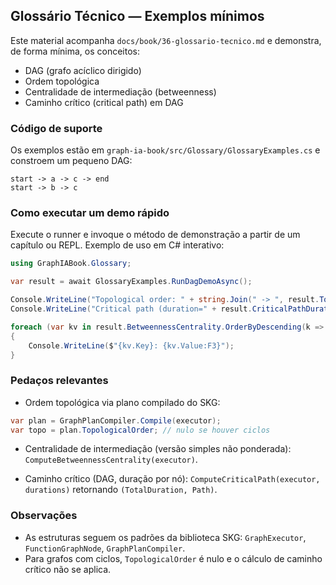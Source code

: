 ## Glossário Técnico — Exemplos mínimos

Este material acompanha `docs/book/36-glossario-tecnico.md` e demonstra, de forma mínima, os conceitos:

- DAG (grafo acíclico dirigido)
- Ordem topológica
- Centralidade de intermediação (betweenness)
- Caminho crítico (critical path) em DAG

### Código de suporte

Os exemplos estão em `graph-ia-book/src/Glossary/GlossaryExamples.cs` e constroem um pequeno DAG:

```
start -> a -> c -> end
start -> b -> c
```

### Como executar um demo rápido

Execute o runner e invoque o método de demonstração a partir de um capítulo ou REPL. Exemplo de uso em C# interativo:

```csharp
using GraphIABook.Glossary;

var result = await GlossaryExamples.RunDagDemoAsync();

Console.WriteLine("Topological order: " + string.Join(" -> ", result.TopologicalOrder));
Console.WriteLine("Critical path (duration=" + result.CriticalPathDuration + "): " + string.Join(" -> ", result.CriticalPathNodes));

foreach (var kv in result.BetweennessCentrality.OrderByDescending(k => k.Value))
{
    Console.WriteLine($"{kv.Key}: {kv.Value:F3}");
}
```

### Pedaços relevantes

- Ordem topológica via plano compilado do SKG:

```csharp
var plan = GraphPlanCompiler.Compile(executor);
var topo = plan.TopologicalOrder; // nulo se houver ciclos
```

- Centralidade de intermediação (versão simples não ponderada): `ComputeBetweennessCentrality(executor)`.

- Caminho crítico (DAG, duração por nó): `ComputeCriticalPath(executor, durations)` retornando `(TotalDuration, Path)`.

### Observações

- As estruturas seguem os padrões da biblioteca SKG: `GraphExecutor`, `FunctionGraphNode`, `GraphPlanCompiler`.
- Para grafos com ciclos, `TopologicalOrder` é nulo e o cálculo de caminho crítico não se aplica.



